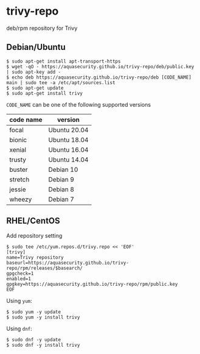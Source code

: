# trivy-repo
deb/rpm repository for Trivy

## Debian/Ubuntu

```
$ sudo apt-get install apt-transport-https
$ wget -qO - https://aquasecurity.github.io/trivy-repo/deb/public.key | sudo apt-key add -
$ echo deb https://aquasecurity.github.io/trivy-repo/deb [CODE_NAME] main | sudo tee -a /etc/apt/sources.list
$ sudo apt-get update
$ sudo apt-get install trivy
```

`CODE_NAME` can be one of the following supported versions

code name | version
--------- | -------
focal     | Ubuntu 20.04
bionic    | Ubuntu 18.04
xenial    | Ubuntu 16.04
trusty    | Ubuntu 14.04
buster    | Debian 10
stretch   | Debian 9
jessie    | Debian 8
wheezy    | Debian 7

## RHEL/CentOS

Add repository setting

```
$ sudo tee /etc/yum.repos.d/trivy.repo << 'EOF'
[trivy]
name=Trivy repository
baseurl=https://aquasecurity.github.io/trivy-repo/rpm/releases/$basearch/
gpgcheck=1
enabled=1
gpgkey=https://aquasecurity.github.io/trivy-repo/rpm/public.key
EOF
```
Using `yum`:
```
$ sudo yum -y update
$ sudo yum -y install trivy
```
Using `dnf`:
```
$ sudo dnf -y update
$ sudo dnf -y install trivy
```